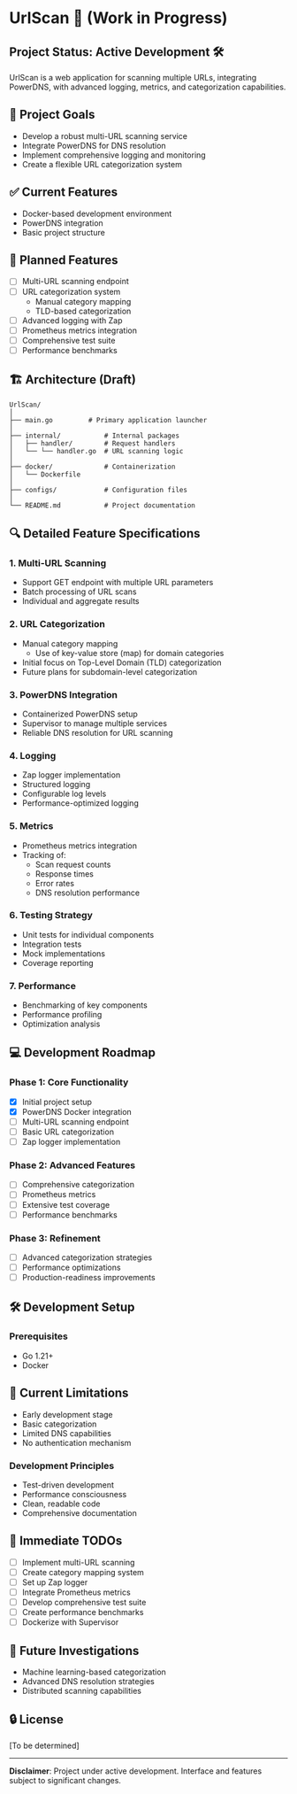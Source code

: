 # UrlScan 🚧 (Work in Progress)

## Project Status: Active Development 🛠️

UrlScan is a web application for scanning multiple URLs, integrating PowerDNS, with advanced logging, metrics, and categorization capabilities.

## 🎯 Project Goals

- Develop a robust multi-URL scanning service
- Integrate PowerDNS for DNS resolution
- Implement comprehensive logging and monitoring
- Create a flexible URL categorization system

## ✅ Current Features
- Docker-based development environment
- PowerDNS integration
- Basic project structure

## 🚧 Planned Features
- [ ] Multi-URL scanning endpoint
- [ ] URL categorization system
  - Manual category mapping
  - TLD-based categorization
- [ ] Advanced logging with Zap
- [ ] Prometheus metrics integration
- [ ] Comprehensive test suite
- [ ] Performance benchmarks

## 🏗️ Architecture (Draft)
```
UrlScan/
│
├── main.go         # Primary application launcher
│
├── internal/           # Internal packages
│   ├── handler/        # Request handlers
│   └── └── handler.go  # URL scanning logic
│
├── docker/             # Containerization
│   └── Dockerfile      
│
├── configs/            # Configuration files
│
└── README.md           # Project documentation
```

## 🔍 Detailed Feature Specifications

### 1. Multi-URL Scanning
- Support GET endpoint with multiple URL parameters
- Batch processing of URL scans
- Individual and aggregate results

### 2. URL Categorization
- Manual category mapping
  - Use of key-value store (map) for domain categories
- Initial focus on Top-Level Domain (TLD) categorization
- Future plans for subdomain-level categorization

### 3. PowerDNS Integration
- Containerized PowerDNS setup
- Supervisor to manage multiple services
- Reliable DNS resolution for URL scanning

### 4. Logging
- Zap logger implementation
- Structured logging
- Configurable log levels
- Performance-optimized logging

### 5. Metrics
- Prometheus metrics integration
- Tracking of:
  - Scan request counts
  - Response times
  - Error rates
  - DNS resolution performance

### 6. Testing Strategy
- Unit tests for individual components
- Integration tests
- Mock implementations
- Coverage reporting

### 7. Performance
- Benchmarking of key components
- Performance profiling
- Optimization analysis

## 💻 Development Roadmap

### Phase 1: Core Functionality
- [x] Initial project setup
- [x] PowerDNS Docker integration
- [ ] Multi-URL scanning endpoint
- [ ] Basic URL categorization
- [ ] Zap logger implementation

### Phase 2: Advanced Features
- [ ] Comprehensive categorization
- [ ] Prometheus metrics
- [ ] Extensive test coverage
- [ ] Performance benchmarks

### Phase 3: Refinement
- [ ] Advanced categorization strategies
- [ ] Performance optimizations
- [ ] Production-readiness improvements

## 🛠️ Development Setup

### Prerequisites
- Go 1.21+
- Docker

## 🚧 Current Limitations
- Early development stage
- Basic categorization
- Limited DNS capabilities
- No authentication mechanism


### Development Principles
- Test-driven development
- Performance consciousness
- Clean, readable code
- Comprehensive documentation

## 📝 Immediate TODOs
- [ ] Implement multi-URL scanning
- [ ] Create category mapping system
- [ ] Set up Zap logger
- [ ] Integrate Prometheus metrics
- [ ] Develop comprehensive test suite
- [ ] Create performance benchmarks
- [ ] Dockerize with Supervisor

## 🔬 Future Investigations
- Machine learning-based categorization
- Advanced DNS resolution strategies
- Distributed scanning capabilities

## 🔒 License
[To be determined]

---

**Disclaimer**: Project under active development. Interface and features subject to significant changes.
